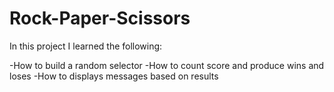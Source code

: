 # Rock-Paper-Scissors

In this project I learned the following:


-How to build a random selector
-How to count score and produce wins and loses
-How to displays messages based on results
